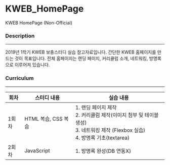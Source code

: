 # KWEB_HomePage
KWEB HomePage (Non-Official)

### Description
---
2019년 1학기 KWEB 보충스터디 실습 참고자료입니다.
간단한 KWEB 홈페이지를 만드는 것이 목표입니다.
전체 홈페이지는 랜딩 페이지, 커리큘럼 소개, 네트워킹, 방명록으로 이루어져 있습니다.

### Curriculum
---
|  <center>회차</center> |  <center>스터디 내용</center> |  <center>실습 내용</center> |
|--------|--------|--------|
| 1회차 | HTML 복습, CSS 복습 | 1. 랜딩 페이지 제작<br>2. 커리큘럼 제작(이미지 첨부 및 테이블 생성)<br>3. 네트워킹 제작 (Flexbox 실습)<br>4. 방명록 기초(textarea)  |
| 2회차 | JavaScript | 1. 방명록 완성(DB 연동X) |
